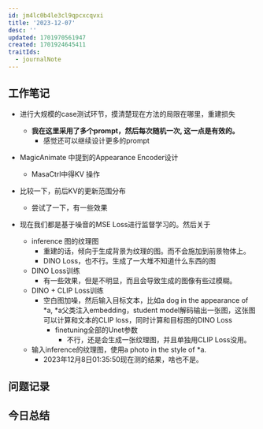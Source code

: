 ```yaml
---
id: jm4lc0b4le3cl9qpcxcqvxi
title: '2023-12-07'
desc: ''
updated: 1701970561947
created: 1701924645411
traitIds:
  - journalNote
---
```

<!--
Based on the journaling method created by Intelligent Change:
- [Intelligent Change: Our Story](https://www.intelligentchange.com/pages/our-story)
- [The Five Minute Journal](https://www.intelligentchange.com/products/the-five-minute-journal)
-->



## **工作笔记**
* 进行大规模的case测试环节，摸清楚现在方法的局限在哪里，重建损失
  * **我在这里采用了多个prompt，然后每次随机一次, 这一点是有效的。**
    * 感觉还可以继续设计更多的prompt
* MagicAnimate 中提到的Appearance Encoder设计
  * MasaCtrl中得KV 操作
* 比较一下，前后KV的更新范围分布
  * 尝试了一下，有一些效果


* 现在我们都是基于噪音的MSE Loss进行监督学习的。然后关于
  * inference 图的纹理图
    * 重建的话，倾向于生成背景为纹理的图。而不会施加到前景物体上。
    * DINO Loss，也不行。生成了一大堆不知道什么东西的图
  * DINO Loss训练
    * 有一些效果，但是不明显，而且会导致生成的图像有些过模糊。
  * DINO + CLIP Loss训练
    * 空白图加噪，然后输入目标文本，比如a dog in the appearance of *a, *a父类注入embedding，student model解码输出一张图，这张图可以计算和文本的CLIP loss，同时计算和目标图的DINO Loss
      * finetuning全部的Unet参数
        * 不行，还是会生成一张纹理图，并且单独用CLIP Loss没用。
  * 输入inference的纹理图，使用a photo in the style of *a.
    * 2023年12月8日01:35:50现在测的结果，啥也不是。

## **问题记录**


## **今日总结**

